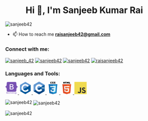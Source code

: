 <h1 align="center">Hi 👋, I'm Sanjeeb Kumar Rai</h1>
<p align="left"> <img src="https://komarev.com/ghpvc/?username=sanjeeb42&label=Profile%20views&color=0e75b6&style=flat" alt="sanjeeb42" /> </p>

- 📫 How to reach me **raisanjeeb42@gmail.com**

<h3 align="left">Connect with me:</h3>
<p align="left">
<a href="https://instagram.com/sanjeeb_42" target="blank"><img align="center" src="https://raw.githubusercontent.com/rahuldkjain/github-profile-readme-generator/master/src/images/icons/Social/instagram.svg" alt="sanjeeb_42" height="30" width="40" /></a>
<a href="https://codeforces.com/profile/sanjeeb42" target="blank"><img align="center" src="https://raw.githubusercontent.com/rahuldkjain/github-profile-readme-generator/master/src/images/icons/Social/codeforces.svg" alt="sanjeeb42" height="30" width="40" /></a>
<a href="https://www.leetcode.com/sanjeeb42" target="blank"><img align="center" src="https://raw.githubusercontent.com/rahuldkjain/github-profile-readme-generator/master/src/images/icons/Social/leet-code.svg" alt="sanjeeb42" height="30" width="40" /></a>
<a href="https://auth.geeksforgeeks.org/user/raisanjeeb42" target="blank"><img align="center" src="https://raw.githubusercontent.com/rahuldkjain/github-profile-readme-generator/master/src/images/icons/Social/geeks-for-geeks.svg" alt="raisanjeeb42" height="30" width="40" /></a>
</p>

<h3 align="left">Languages and Tools:</h3>
<p align="left"> <a href="https://getbootstrap.com" target="_blank" rel="noreferrer"> <img src="https://raw.githubusercontent.com/devicons/devicon/master/icons/bootstrap/bootstrap-plain-wordmark.svg" alt="bootstrap" width="40" height="40"/> </a> <a href="https://www.cprogramming.com/" target="_blank" rel="noreferrer"> <img src="https://raw.githubusercontent.com/devicons/devicon/master/icons/c/c-original.svg" alt="c" width="40" height="40"/> </a> <a href="https://www.w3schools.com/cpp/" target="_blank" rel="noreferrer"> <img src="https://raw.githubusercontent.com/devicons/devicon/master/icons/cplusplus/cplusplus-original.svg" alt="cplusplus" width="40" height="40"/> </a> <a href="https://www.w3schools.com/css/" target="_blank" rel="noreferrer"> <img src="https://raw.githubusercontent.com/devicons/devicon/master/icons/css3/css3-original-wordmark.svg" alt="css3" width="40" height="40"/> </a> <a href="https://www.w3.org/html/" target="_blank" rel="noreferrer"> <img src="https://raw.githubusercontent.com/devicons/devicon/master/icons/html5/html5-original-wordmark.svg" alt="html5" width="40" height="40"/> </a> <a href="https://developer.mozilla.org/en-US/docs/Web/JavaScript" target="_blank" rel="noreferrer"> <img src="https://raw.githubusercontent.com/devicons/devicon/master/icons/javascript/javascript-original.svg" alt="javascript" width="40" height="40"/> </a> </p>

<p><img align="left" src="https://github-readme-stats.vercel.app/api/top-langs?username=sanjeeb42&show_icons=true&locale=en&layout=compact" alt="sanjeeb42" /></p>

<p>&nbsp;<img align="center" src="https://github-readme-stats.vercel.app/api?username=sanjeeb42&show_icons=true&locale=en" alt="sanjeeb42" /></p>

<p><img align="center" src="https://github-readme-streak-stats.herokuapp.com/?user=sanjeeb42&" alt="sanjeeb42" /></p>

